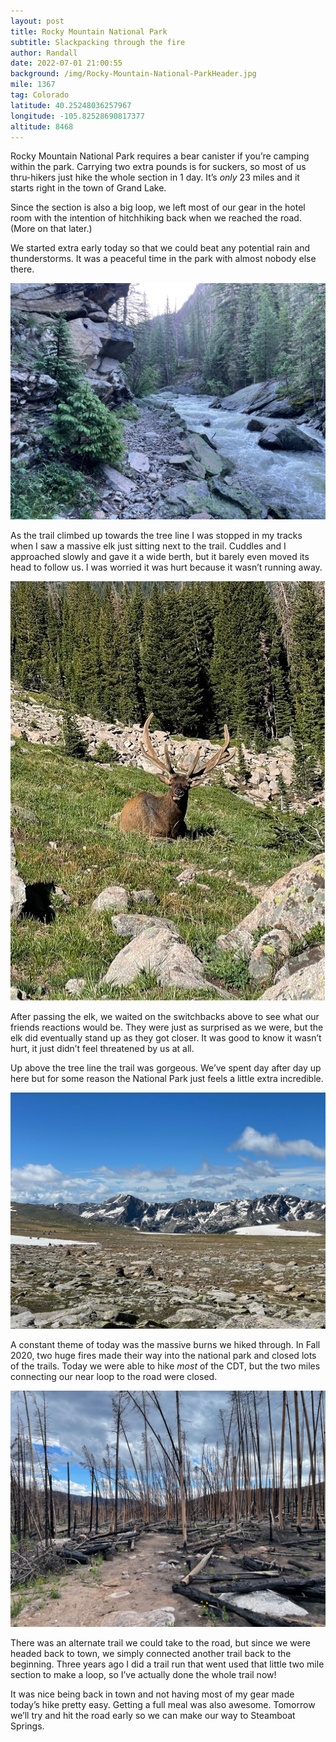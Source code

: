 ```yaml
---
layout: post
title: Rocky Mountain National Park
subtitle: Slackpacking through the fire
author: Randall
date: 2022-07-01 21:00:55
background: /img/Rocky-Mountain-National-ParkHeader.jpg
mile: 1367
tag: Colorado
latitude: 40.25248036257967
longitude: -105.82528690817377
altitude: 8468
---
```

Rocky Mountain National Park requires a bear canister if you’re camping within the park. Carrying two extra pounds is for suckers, so most of us thru-hikers just hike the whole section in 1 day. It’s *only* 23 miles and it starts right in the town of Grand Lake.

Since the section is also a big loop, we left most of our gear in the hotel room with the intention of hitchhiking back when we reached the road. (More on that later.)

We started extra early today so that we could beat any potential rain and thunderstorms. It was a peaceful time in the park with almost nobody else there.

<img src="/img/Rocky Mountain National Park0.jpg" class="img-fluid">

As the trail climbed up towards the tree line I was stopped in my tracks when I saw a massive elk just sitting next to the trail. Cuddles and I approached slowly and gave it a wide berth, but it barely even moved its head to follow us. I was worried it was hurt because it wasn’t running away.

<img src="/img/Rocky Mountain National Park1.jpg" class="img-fluid">

After passing the elk, we waited on the switchbacks above to see what our friends reactions would be. They were just as surprised as we were, but the elk did eventually stand up as they got closer. It was good to know it wasn’t hurt, it just didn’t feel threatened by us at all.

Up above the tree line the trail was gorgeous. We’ve spent day after day up here but for some reason the National Park just feels a little extra incredible.

<img src="/img/Rocky Mountain National Park2.jpg" class="img-fluid">

A constant theme of today was the massive burns we hiked through. In Fall 2020, two huge fires made their way into the national park and closed lots of the trails. Today we were able to hike *most* of the CDT, but the two miles connecting our near loop to the road were closed.

<img src="/img/Rocky Mountain National Park3.jpg" class="img-fluid">

There was an alternate trail we could take to the road, but since we were headed back to town, we simply connected another trail back to the beginning. Three years ago I did a trail run that went used that little two mile section to make a loop, so I’ve actually done the whole trail now!

It was nice being back in town and not having most of my gear made today’s hike pretty easy. Getting a full meal was also awesome. Tomorrow we’ll try and hit the road early so we can make our way to Steamboat Springs.
